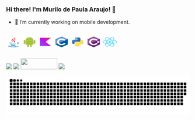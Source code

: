 ### Hi there! I'm Murilo de Paula Araujo! 👋

- 🔭 I’m currently working on mobile development.

  
 <div style="display: inline_block"><br>
  <img align="center" alt="Murilo-Java" height="30" width="40" src="https://github.com/devicons/devicon/blob/master/icons/java/java-original.svg">
  <img align="center" alt="Murilo-Android" height="30" width="40" src="https://github.com/devicons/devicon/blob/master/icons/android/android-original.svg">
   <img align="center" alt="Murilo-Kotlin" height="30" width="40" src="https://github.com/devicons/devicon/blob/master/icons/kotlin/kotlin-original.svg">
  <img align="center" alt="Murilo-C" height="30" width="40" src="https://github.com/devicons/devicon/blob/master/icons/c/c-original.svg">
  <img align="center" alt="Murilo-Python" height="30" width="40" src="https://raw.githubusercontent.com/devicons/devicon/master/icons/python/python-original.svg">
   <img align="center" alt="Murilo-Csharp" height="30" width="40" src="https://raw.githubusercontent.com/devicons/devicon/master/icons/csharp/csharp-original.svg">
     <img align="center" alt="Murilo-React" height="30" width="40" src="https://raw.githubusercontent.com/devicons/devicon/master/icons/react/react-original.svg">
</div>
  
  ##
  
  <div> 
<a href="https://www.linkedin.com/in/murilodepa" target="_blank"><img src="https://img.shields.io/badge/-LinkedIn-%230077B5?style=for-the-badge&logo=linkedin&logoColor=white" target="_blank"></a> 
<a href = "mailto:murilodepa@gmail.com"><img src="https://img.shields.io/badge/Gmail-D14836?style=for-the-badge&logo=gmail&logoColor=white"></a> 
<a href="http://lattes.cnpq.br/9790607040254821" target="_blank"><img src="https://www.ifpb.edu.br/prpipg/pesquisa/imagens-pesquisa/cnpq.png/@@images/46866e16-34ad-4780-a283-9d8adaa80d9f.png" target="_blank" height="30" width="100"></a> 
<a href="https://github.com/murilodepa" target="_blank"><img src="https://img.shields.io/badge/GitHub-100000?style=for-the-badge&logo=github&logoColor=white" target="_blank"></a>

  ![Snake animation](https://github.com/murilodepa/murilodepa/blob/output/github-contribution-grid-snake.svg)
 
</div>
